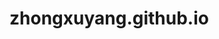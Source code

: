 # zhongxuyang.github.io

<!-- ## 目录结构

1. [blog](./blog/)
    - 博客静态文件
1. [.nojekyll](./.nojekyll)
    - 告诉 Github Pages 当前网站不是基于 Jekyll 构建的，[不要忽略掉下划线开头的文件和文件夹](https://zhongxuyang.github.io/blog/notes/it/github-page-error.html#%E8%A7%A3%E5%86%B3%E9%97%AE%E9%A2%98)
1. [index.html](./index.html)
    - 入口文件 -->
